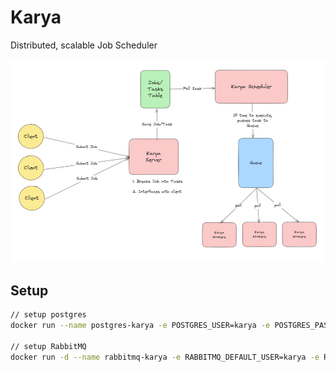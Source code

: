 # Karya
Distributed, scalable Job Scheduler

![overview.png](./docs/media/overiew.png)

## Setup

```bash
// setup postgres
docker run --name postgres-karya -e POSTGRES_USER=karya -e POSTGRES_PASSWORD=karya -e POSTGRES_DB=karya -p 5432:5432 -d postgres

// setup RabbitMQ
docker run -d --name rabbitmq-karya -e RABBITMQ_DEFAULT_USER=karya -e RABBITMQ_DEFAULT_PASS=karya -e RABBITMQ_DEFAULT_VHOST=/ -p 5672:5672 -p 15672:15672 rabbitmq:management
```